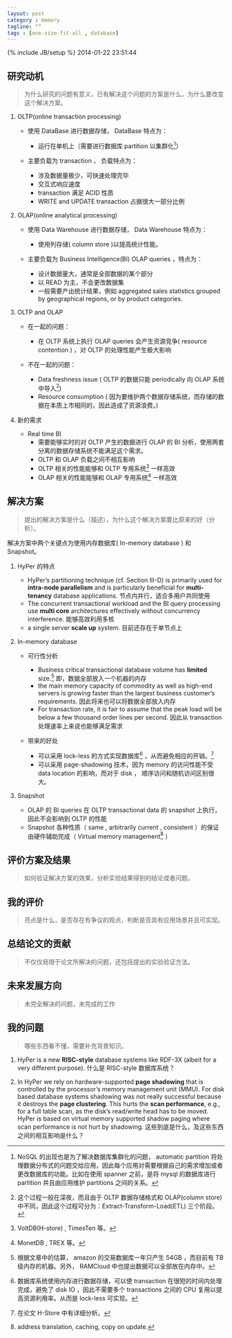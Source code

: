 ```yaml
---
layout: post
category : memory
tagline: ""
tags : [one-size-fit-all , database]
---
```

{% include JB/setup %}
2014-01-22 23:51:44
## 研究动机
> 为什么研究的问题有意义，已有解决这个问题的方案是什么，为什么要改变这个解决方案。

1. OLTP(online transaction processing)

    + 使用 DataBase 进行数据存储， DataBase 特点为：
        * 运行在单机上（需要进行数据库 partition 以集群化[^nosql]）

    + 主要负载为 transaction ， 负载特点为：
        * 涉及数据量极少，可快速处理完毕
        * 交互式响应速度
        * transaction 满足 ACID 性质
        * WRITE and UPDATE transaction 占据很大一部分比例

2. OLAP(online analytical processing)

    + 使用 Data Warehouse 进行数据存储， Data Warehouse 特点为：
        * 使用列存储( column store )以提高统计性能。

    + 主要负载为 Business Intelligence(BI) OLAP queries ，特点为：
        * 设计数据量大，通常是全部数据的某个部分
        * 以 READ 为主，不会更改数据集
        * 一般需要产出统计结果，例如 aggregated sales statistics grouped by geographical regions, or by product categories.

3. OLTP and OLAP

    + 在一起的问题：
        * 在 OLTP 系统上执行 OLAP queries 会产生资源竞争( resource contention ) ，对 OLTP 的处理性能产生极大影响

    + 不在一起的问题：
        * Data freshness issue ( OLTP 的数据只能 periodically 向 OLAP 系统中导入[^data_import])
        * Resource consumption ( 因为要维护两个数据存储系统，而存储的数据在本质上市相同的，因此造成了资源浪费。)

4. 新的需求

    + Real time BI
        * 需要能够实时的对 OLTP 产生的数据进行 OLAP 的 BI 分析，使用两套分离的数据存储系统不能满足这个需求。
        * OLTP 和 OLAP 负载之间不相互影响
        * OLTP 相关的性能能够和 OLTP 专用系统[^oltp_system] 一样高效
        * OLAP 相关的性能能够和 OLAP 专用系统[^olap_system] 一样高效

## 解决方案
> 提出的解决方案是什么（描述），为什么这个解决方案要比原来的好（分析）。

解决方案中两个关键点为使用内存数据库( In-memory database ) 和 Snapshot。

1. HyPer 的特点
    
    + HyPer’s partitioning technique (cf. Section III-D) is primarily used for **intra-node parallelism** and is particularly beneficial for **multi-tenancy** database applications. 节点内并行，适合多用户共同使用
    + The concurrent transactional workload and the BI query processing use **multi core** architectures effectively without concurrency interference. 能够高效利用多核
    + a single server **scale up** system. 目前还存在于单节点上

2. In-memory database
    
    + 可行性分析
        * Business critical transactional database volume has **limited** size.[^limited_size] 即，数据全部放入一个机器的内存
        * the main memory capacity of commodity as well as high-end servers is growing faster than the largest business customer’s requirements. 因此将来也可以将数据全部放入内存
        * For transaction rate, it is fair to assume that the peak load will be below a few thousand order lines per second. 因此从 transaction 处理速率上来说也能够满足需求

    + 带来的好处
        * 可以采用 lock-less 的方式实现数据库[^lockless] ，从而避免相应的开销。[^lock_overhead]
        * 可以采用 page-shadowing 技术，因为 memory 的访问性能不受 data location 的影响，而对于 disk ， 顺序访问和随机访问区别很大。

3. Snapshot
    
    + OLAP 的 BI queries 在 OLTP transactional data 的 snapshot 上执行，因此不会影响到 OLTP 的性能
    + Snapshot 各种性质（ same , arbitrarily current , consistent ）的保证由硬件辅助完成（ Virtual memory management[^vmm] ）

## 评价方案及结果
> 如何验证解决方案的效果，分析实验结果得到的结论或者问题。

## 我的评价
> 亮点是什么，是否存在有争议的观点，判断是否具有应用场景并且可实现。

## 总结论文的贡献
> 不仅仅局限于论文所解决的问题，还包括提出的实验验证方法。

## 未来发展方向
> 未完全解决的问题，未完成的工作

## 我的问题
> 哪些东西看不懂，需要补充背景知识。

1. HyPer is a new **RISC-style** database systems like RDF-3X (albeit for a very different purpose). 什么是 RISC-style 数据库系统？

2. In HyPer we rely on hardware-supported **page shadowing** that is controlled by the processor’s memory management unit (MMU). For disk based database systems shadowing was not really successful because it destroys the **page clustering**. This hurts the **scan performance**, e.g., for a full table scan, as the disk’s read/write head has to be moved. HyPer is based on virtual memory supported shadow paging where scan performance is not hurt by shadowing. 这些到底是什么，及这些东西之间的相互影响是什么？ 



 [^nosql]: NoSQL 的出现也是为了解决数据库集群化的问题， automatic partition 将处理数据分布式的问题交给应用，因此每个应用对需要根据自己的需求增加或者更改数据库的功能。比如在使用 spanner 之前，是将 mysql 的数据库进行 partition 并且由应用维护 partitions 之间的关系。

 [^data_import]: 这个过程一般在深夜，而且由于 OLTP 数据存储格式和 OLAP(column store) 中不同，因此这个过程可分为：Extract-Transform-Load(ETL) 三个阶段。

 [^oltp_system]: VoltDB(H-store) , TimesTen 等。

 [^olap_system]: MonetDB , TREX 等。

 [^limited_size]: 根据文章中的估算， amazon 的交易数据库一年只产生 54GB ，而目前有 TB 级内存的机器。另外， RAMCloud 中也提出数据可以全部放在内存中。
 
 [^lockless]: 数据库系统使用内存进行数据存储，可以使 transaction 在很短的时间内处理完成，避免了 disk IO ，因此不需要多个 transactions 之间的 CPU 复用以提高资源利用率。从而是 lock-less 可实现。

 [^lock_overhead]: 在论文 H-Store 中有详细分析。
 

 [^vmm]: address translation, caching, copy on update.
